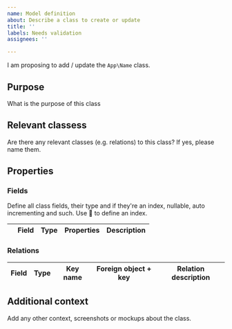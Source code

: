 ```yaml
---
name: Model definition
about: Describe a class to create or update
title: ''
labels: Needs validation
assignees: ''

---
```


I am proposing to add / update the `App\Name` class.

## Purpose

What is the purpose of this class

## Relevant classess

Are there any relevant classes (e.g. relations) to this class? If yes, please name them.

## Properties

### Fields

Define all class fields, their type and if they're an index, nullable, auto incrementing and such.
Use :key: to define an index.

|  | Field | Type | Properties | Description |
| - | - | - | - | - |

<!--
For example:
| :key: | `id` | `unsigned integer` | `AUTO_INCREMENT` | Primary index of the class |
-->

### Relations

| Field | Type | Key name | Foreign object + key | Relation description |
| - | - | - | - | - |

<!--
For example
| `owner` | one to many | `owner_id` |  `App\User` + `id` | `[ job ] 1 -- 0* [ user ]` |
-->


## Additional context

Add any other context, screenshots or mockups about the class.
